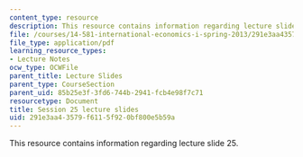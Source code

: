 ```yaml
---
content_type: resource
description: This resource contains information regarding lecture slide 25.
file: /courses/14-581-international-economics-i-spring-2013/291e3aa43579f6115f920bf800e5b59a_MIT14_581S13_Lecslides25.pdf
file_type: application/pdf
learning_resource_types:
- Lecture Notes
ocw_type: OCWFile
parent_title: Lecture Slides
parent_type: CourseSection
parent_uid: 85b25e3f-3fd6-744b-2941-fcb4e98f7c71
resourcetype: Document
title: Session 25 lecture slides
uid: 291e3aa4-3579-f611-5f92-0bf800e5b59a
---
```

This resource contains information regarding lecture slide 25.

